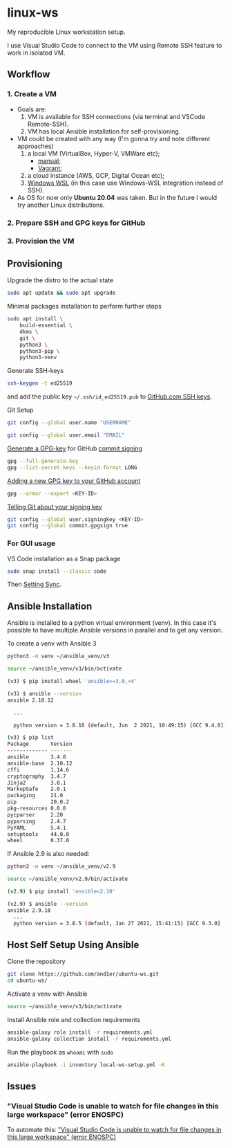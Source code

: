 # linux-ws

My reproducible Linux workstation setup.

I use Visual Studio Code to connect to the VM using Remote SSH feature to work in isolated VM.

## Workflow

### 1. Create a VM

* Goals are:
  1. VM is available for SSH connections (via terminal and VSCode Remote-SSH).
  2. VM has local Ansible installation for self-provisioning.
* VM could be created with any way (I'm gonna try and note different approaches)
  1. a local VM (VirtualBox, Hyper-V, VMWare etc);
     * [manual](./vm-creation/manual/README.md);
     * [Vagrant](./vm-creation/vagrant/README.md);
  2. a cloud instance (AWS, GCP, Digital Ocean etc);
  3. [Windows WSL](./vm-creation/wsl/README.md) (in this case use Windows-WSL integration instead of SSH).
* As OS for now only **Ubuntu 20.04** was taken. But in the future I would try another Linux distributions.

### 2. Prepare SSH and GPG keys for GitHub

### 3. Provision the VM

## Provisioning

Upgrade the distro to the actual state

```bash
sudo apt update && sudo apt upgrade
```

Minimal packages installation to perform further steps

```bash
sudo apt install \
    build-essential \
    dkms \
    git \
    python3 \
    python3-pip \
    python3-venv
```

Generate SSH-keys

```bash
ssh-keygen -t ed25519
```

and add the public key `~/.ssh/id_ed25519.pub` to [GitHub.com SSH keys](https://github.com/settings/keys).

Git Setup

```bash
git config --global user.name "USERNAME"

git config --global user.email "EMAIL"
```

[Generate a GPG-key](https://docs.github.com/en/github/authenticating-to-github/generating-a-new-gpg-key) for GitHub [commit signing](https://docs.github.com/en/github/authenticating-to-github/signing-commits)

```bash
gpg --full-generate-key
gpg --list-secret-keys --keyid-format LONG
```

[Adding a new GPG key to your GitHub account](https://docs.github.com/en/github/authenticating-to-github/adding-a-new-gpg-key-to-your-github-account)

```bash
gpg --armor --export <KEY-ID>
```

[Telling Git about your signing key](https://docs.github.com/en/github/authenticating-to-github/telling-git-about-your-signing-key)

```bash
git config --global user.signingkey <KEY-ID>
git config --global commit.gpgsign true
```

### For GUI usage

VS Code installation as a Snap package

```bash
sudo snap install --classic code
```

Then [Setting Sync](https://code.visualstudio.com/docs/editor/settings-sync).

## Ansible Installation

Ansible is installed to a python virtual environment (venv). In this case it's possible to have multiple Ansible versions in parallel and to get any version.

To create a venv with Ansible 3

```bash
python3 -m venv ~/ansible_venv/v3

source ~/ansible_venv/v3/bin/activate

(v3) $ pip install wheel 'ansible>=3.0,<4'

(v3) $ ansible --version
ansible 2.10.12

  ...

  python version = 3.8.10 (default, Jun  2 2021, 10:49:15) [GCC 9.4.0]

(v3) $ pip list
Package       Version
------------- -------
ansible       3.4.0  
ansible-base  2.10.12
cffi          1.14.6 
cryptography  3.4.7  
Jinja2        3.0.1  
MarkupSafe    2.0.1  
packaging     21.0   
pip           20.0.2 
pkg-resources 0.0.0  
pycparser     2.20   
pyparsing     2.4.7  
PyYAML        5.4.1  
setuptools    44.0.0 
wheel         0.37.0 

```

If Ansible 2.9 is also needed:

```bash
python3 -m venv ~/ansible_venv/v2.9

source ~/ansible_venv/v2.9/bin/activate

(v2.9) $ pip install 'ansible<2.10'

(v2.9) $ ansible --version
ansible 2.9.18
  ...
  python version = 3.8.5 (default, Jan 27 2021, 15:41:15) [GCC 9.3.0]

```

## Host Self Setup Using Ansible

Clone the repository

```bash
git clone https://github.com/and1er/ubuntu-ws.git
cd ubuntu-ws/
```

Activate a venv with Ansible

```bash
source ~/ansible_venv/v3/bin/activate
```

Install Ansible role and collection requirements

```bash
ansible-galaxy role install -r requirements.yml
ansible-galaxy collection install -r requirements.yml
```

Run the playbook as `whoami` with `sudo`

```bash
ansible-playbook -i inventory local-ws-setup.yml -K
```

## Issues

### "Visual Studio Code is unable to watch for file changes in this large workspace" (error ENOSPC)

To automate this: ["Visual Studio Code is unable to watch for file changes in this large workspace" (error ENOSPC)](https://code.visualstudio.com/docs/setup/linux#_visual-studio-code-is-unable-to-watch-for-file-changes-in-this-large-workspace-error-enospc)
